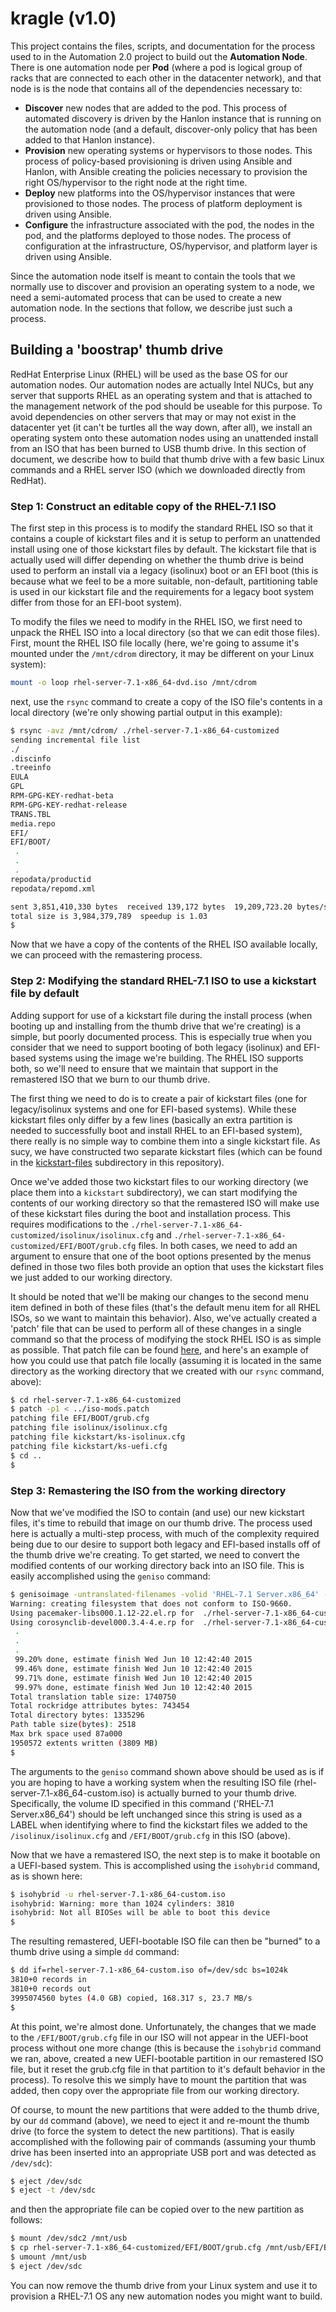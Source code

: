 # kragle (v1.0)

This project contains the files, scripts, and documentation for the process used
to in the Automation 2.0 project to build out the **Automation Node**. There is
one automation node per **Pod** (where a pod is logical group of racks that are
connected to each other in the datacenter network), and that node is is the
node that contains all of the dependencies necessary to:

* **Discover** new nodes that are added to the pod. This process of automated
discovery is driven by the Hanlon instance that is running on the automation
node (and a default, discover-only policy that has been added to that Hanlon
instance).
* **Provision** new operating systems or hypervisors to those nodes. This
process of policy-based provisioning is driven using Ansible and Hanlon, with
Ansible creating the policies necessary to provision the right OS/hypervisor to
the right node at the right time.
* **Deploy** new platforms into the OS/hypervisor instances that were
provisioned to those nodes. The process of platform deployment is driven using
Ansible.
* **Configure** the infrastructure associated with the pod, the nodes in the
pod, and the platforms deployed to those nodes. The process of configuration at
the infrastructure, OS/hypervisor, and platform layer is driven using Ansible.

Since the automation node itself is meant to contain the tools that we normally
use to discover and provision an operating system to a node, we need a
semi-automated process that can be used to create a new automation node. In the
sections that follow, we describe just such a process.

## Building a 'boostrap' thumb drive

RedHat Enterprise Linux (RHEL) will be used as the base OS for our automation
nodes. Our automation nodes are actually Intel NUCs, but any server that
supports RHEL as an operating system and that is attached to the management
network of the pod should be useable for this purpose. To avoid dependencies on
other servers that may or may not exist in the datacenter yet (it can't be
turtles all the way down, after all), we install an operating system onto these
automation nodes using an unattended install from an ISO that has been burned to
USB thumb drive. In this section of document, we describe how to build that
thumb drive with a few basic Linux commands and a RHEL server ISO (which we
downloaded directly from RedHat).

### Step 1: Construct an editable copy of the RHEL-7.1 ISO

The first step in this process is to modify the standard RHEL ISO so that it
contains a couple of kickstart files and it is setup to perform an unattended
install using one of those kickstart files by default. The kickstart file that
is actually used will differ depending on whether the thumb drive is beind used
to perform an install via a legacy (isolinux) boot or an EFI boot (this is
because what we feel to be a more suitable, non-default, partitioning table is
used in our kickstart file and the requirements for a legacy boot system
differ from those for an EFI-boot system).

To modify the files we need to modify in the RHEL ISO, we first need to
unpack the RHEL ISO into a local directory (so that we can edit those
files). First, mount the RHEL ISO file locally (here, we're going to assume it's
mounted under the `/mnt/cdrom` directory, it may be different on your Linux
system):

```bash
mount -o loop rhel-server-7.1-x86_64-dvd.iso /mnt/cdrom
```

next, use the `rsync` command to create a copy of the ISO file's contents in a
local directory (we're only showing partial output in this example):

```bash
$ rsync -avz /mnt/cdrom/ ./rhel-server-7.1-x86_64-customized
sending incremental file list
./
.discinfo
.treeinfo
EULA
GPL
RPM-GPG-KEY-redhat-beta
RPM-GPG-KEY-redhat-release
TRANS.TBL
media.repo
EFI/
EFI/BOOT/
 .
 .
 .
repodata/productid
repodata/repomd.xml

sent 3,851,410,330 bytes  received 139,172 bytes  19,209,723.20 bytes/sec
total size is 3,984,379,789  speedup is 1.03
$
```

Now that we have a copy of the contents of the RHEL ISO available locally,
we can proceed with the remastering process.

### Step 2: Modifying the standard RHEL-7.1 ISO to use a kickstart file by default

Adding support for use of a kickstart file during the install process (when
booting up and installing from the thumb drive that we're creating) is a
simple, but poorly documented process. This is especially true when you consider
that we need to support booting of both legacy (isolinux) and EFI-based systems
using the image we're building. The RHEL ISO supports both, so we'll need to
ensure that we maintain that support in the remastered ISO that we burn to our
thumb drive.

The first thing we need to do is to create a pair of kickstart files (one for
legacy/isolinux systems and one for EFI-based systems). While these kickstart
files only differ by a few lines (basically an extra partition is needed to
successfully boot and install RHEL to an EFI-based system), there really is no
simple way to combine them into a single kickstart file. As sucy, we have
constructed two separate kickstart files (which can be found in the
[kickstart-files](kickstart-files) subdirectory in this repository).

Once we've added those two kickstart files to our working directory (we place
them into a `kickstart` subdirectory), we can start modifying the contents of
our working directory so that the remastered ISO will make use of these
kickstart files during the boot and installation process. This requires
modifications to the `./rhel-server-7.1-x86_64-customized/isolinux/isolinux.cfg` and
`./rhel-server-7.1-x86_64-customized/EFI/BOOT/grub.cfg` files. In both cases,
we need to add an argument to ensure that one of the boot options presented by
the menus defined in those two files both provide an option that uses the kickstart
files we just added to our working directory.

It should be noted that we'll be making our changes to the second menu item
defined in both of these files (that's the default menu item for all RHEL
ISOs, so we want to maintain this behavior). Also, we've actually created a 'patch'
file that can be used to perform all of these changes in a single command so that
the process of modifying the stock RHEL ISO is as simple as possible. That patch
file can be found [here](patch-files/iso-mods.patch), and here's an example of
how you could use that patch file locally (assuming it is located in the same
directory as the working directory that we created with our `rsync` command, above):

```bash
$ cd rhel-server-7.1-x86_64-customized
$ patch -p1 < ../iso-mods.patch
patching file EFI/BOOT/grub.cfg
patching file isolinux/isolinux.cfg
patching file kickstart/ks-isolinux.cfg
patching file kickstart/ks-uefi.cfg
$ cd ..
$
```

### Step 3: Remastering the ISO from the working directory

Now that we've modified the ISO to contain (and use) our new kickstart files,
it's time to rebuild that image on our thumb drive. The process used here is
actually a multi-step process, with much of the complexity required being due
to our desire to support both legacy and EFI-based installs off of the thumb
drive we're creating. To get started, we need to convert the modified contents
of our working directory back into an ISO file. This is easily accomplished
using the `geniso` command:

```bash
$ genisoimage -untranslated-filenames -volid 'RHEL-7.1 Server.x86_64' -J -joliet-long -rational-rock -translation-table -input-charset utf-8 -x ./lost+found -b isolinux/isolinux.bin -c isolinux/boot.cat -no-emul-boot -boot-load-size 4 -boot-info-table -eltorito-alt-boot -e images/efiboot.img -no-emul-boot -o rhel-server-7.1-x86_64-custom.iso -T ./rhel-server-7.1-x86_64-customized/ 2>&1 | tee t.t
Warning: creating filesystem that does not conform to ISO-9660.
Using pacemaker-libs000.1.12-22.el.rp for  ./rhel-server-7.1-x86_64-customized/addons/HighAvailability/pacemaker-libs-1.1.12-22.el7.i686.rpm (pacemaker-libs-1.1.12-22.el7.x86_64.rpm)
Using corosynclib-devel000.3.4-4.e.rp for  ./rhel-server-7.1-x86_64-customized/addons/HighAvailability/corosynclib-devel-2.3.4-4.el7.i686.rpm (corosynclib-devel-2.3.4-4.el7.x86_64.rpm)
 .
 .
 .
 99.20% done, estimate finish Wed Jun 10 12:42:40 2015
 99.46% done, estimate finish Wed Jun 10 12:42:40 2015
 99.71% done, estimate finish Wed Jun 10 12:42:40 2015
 99.97% done, estimate finish Wed Jun 10 12:42:40 2015
Total translation table size: 1740750
Total rockridge attributes bytes: 743454
Total directory bytes: 1335296
Path table size(bytes): 2518
Max brk space used 87a000
1950572 extents written (3809 MB)
$
```

The arguments to the `geniso` command shown above should be used as is if you
are hoping to have a working system when the resulting ISO file
(rhel-server-7.1-x86_64-custom.iso) is actually burned to your thumb drive.
Specifically, the volume ID specified in this command ('RHEL-7.1 Server.x86_64')
should be left unchanged since this string is used as a LABEL when identifying
where to find the kickstart files we added to the `/isolinux/isolinux.cfg` and
`/EFI/BOOT/grub.cfg` in this ISO (above).

Now that we have a remastered ISO, the next step is to make it bootable on a
UEFI-based system. This is accomplished using the `isohybrid` command, as is
shown here:

```bash
$ isohybrid -u rhel-server-7.1-x86_64-custom.iso
isohybrid: Warning: more than 1024 cylinders: 3810
isohybrid: Not all BIOSes will be able to boot this device
$
```

The resulting remastered, UEFI-bootable ISO file can then be "burned" to a
thumb drive using a simple `dd` command:

```bash
$ dd if=rhel-server-7.1-x86_64-custom.iso of=/dev/sdc bs=1024k
3810+0 records in
3810+0 records out
3995074560 bytes (4.0 GB) copied, 168.317 s, 23.7 MB/s
$
```

At this point, we're almost done. Unfortunately, the changes that we made
to the `/EFI/BOOT/grub.cfg` file in our ISO will not appear in the UEFI-boot
process without one more change (this is because the `isohybrid` command we ran,
above, created a new UEFI-bootable partition in our remastered ISO file, but
it reset the grub.cfg file in that partition to it's default behavior in the
process). To resolve this we simply have to mount the partition that was added,
then copy over the appropriate file from our working directory.

Of course, to mount the new partitions that were added to the thumb drive, by our
`dd` command (above), we need to eject it and re-mount the thumb drive (to force
the system to detect the new partitions). That is easily accomplished with the
following pair of commands (assuming your thumb drive has been inserted into an
appropriate USB port and was detected as `/dev/sdc`):

```bash
$ eject /dev/sdc
$ eject -t /dev/sdc
```

and then the appropriate file can be copied over to the new partition as follows:

```bash
$ mount /dev/sdc2 /mnt/usb
$ cp rhel-server-7.1-x86_64-customized/EFI/BOOT/grub.cfg /mnt/usb/EFI/BOOT/grub.cfg
$ umount /mnt/usb
$ eject /dev/sdc
```

You can now remove the thumb drive from your Linux system and use it to provision
a RHEL-7.1 OS any new automation nodes you might want to build.
